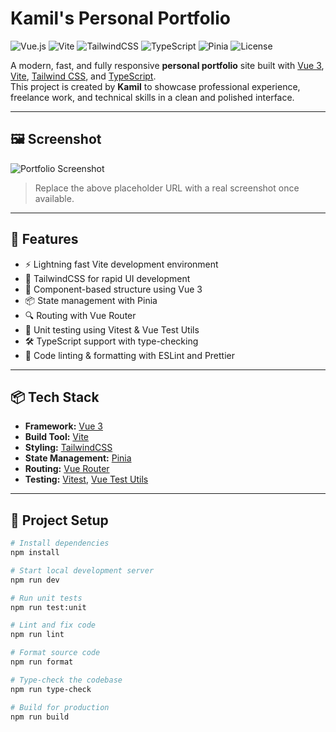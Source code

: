 # Kamil's Personal Portfolio

![Vue.js](https://img.shields.io/badge/Vue.js-35495E?style=for-the-badge&logo=vue.js&logoColor=4FC08D)
![Vite](https://img.shields.io/badge/Vite-646CFF?style=for-the-badge&logo=vite&logoColor=white)
![TailwindCSS](https://img.shields.io/badge/TailwindCSS-38B2AC?style=for-the-badge&logo=tailwind-css&logoColor=white)
![TypeScript](https://img.shields.io/badge/TypeScript-3178C6?style=for-the-badge&logo=typescript&logoColor=white)
![Pinia](https://img.shields.io/badge/Pinia-F6D860?style=for-the-badge&logo=pinia&logoColor=black)
![License](https://img.shields.io/badge/License-MIT-green?style=for-the-badge)

A modern, fast, and fully responsive **personal portfolio** site built with [Vue 3](https://vuejs.org/), [Vite](https://vitejs.dev/), [Tailwind CSS](https://tailwindcss.com/), and [TypeScript](https://www.typescriptlang.org/).  
This project is created by **Kamil** to showcase professional experience, freelance work, and technical skills in a clean and polished interface.

---

## 🖼️ Screenshot

![Portfolio Screenshot](https://via.placeholder.com/1200x700.png?text=Website+Screenshot+Placeholder)

> Replace the above placeholder URL with a real screenshot once available.

---

## 🚀 Features

- ⚡️ Lightning fast Vite development environment
- 🎨 TailwindCSS for rapid UI development
- 🧱 Component-based structure using Vue 3
- 📦 State management with Pinia
- 🔍 Routing with Vue Router
- 🧪 Unit testing using Vitest & Vue Test Utils
- 🛠️ TypeScript support with type-checking
- 🧹 Code linting & formatting with ESLint and Prettier

---

## 📦 Tech Stack

- **Framework:** [Vue 3](https://vuejs.org/)
- **Build Tool:** [Vite](https://vitejs.dev/)
- **Styling:** [TailwindCSS](https://tailwindcss.com/)
- **State Management:** [Pinia](https://pinia.vuejs.org/)
- **Routing:** [Vue Router](https://router.vuejs.org/)
- **Testing:** [Vitest](https://vitest.dev/), [Vue Test Utils](https://test-utils.vuejs.org/)

---

## 📂 Project Setup

```bash
# Install dependencies
npm install

# Start local development server
npm run dev

# Run unit tests
npm run test:unit

# Lint and fix code
npm run lint

# Format source code
npm run format

# Type-check the codebase
npm run type-check

# Build for production
npm run build
